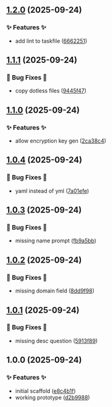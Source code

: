 ## [1.2.0](https://github.com/AtomiCloud/ketone.dotnet-api/compare/v1.1.1...v1.2.0) (2025-09-24)


### ✨ Features ✨

* add lint to taskfile ([6662251](https://github.com/AtomiCloud/ketone.dotnet-api/commit/6662251f89b8b36464a3b3f735d34271924386b9))

## [1.1.1](https://github.com/AtomiCloud/ketone.dotnet-api/compare/v1.1.0...v1.1.1) (2025-09-24)


### 🐛 Bug Fixes 🐛

* copy dotless files ([9445f47](https://github.com/AtomiCloud/ketone.dotnet-api/commit/9445f47bd87e01944f2a66cb8489aabff1fa583b))

## [1.1.0](https://github.com/AtomiCloud/ketone.dotnet-api/compare/v1.0.4...v1.1.0) (2025-09-24)


### ✨ Features ✨

* allow encryption key gen ([2ca38c4](https://github.com/AtomiCloud/ketone.dotnet-api/commit/2ca38c4a942818be8f7b8bd39981e2e64fe7c31d))

## [1.0.4](https://github.com/AtomiCloud/ketone.dotnet-api/compare/v1.0.3...v1.0.4) (2025-09-24)


### 🐛 Bug Fixes 🐛

* yaml instead of yml ([7a01efe](https://github.com/AtomiCloud/ketone.dotnet-api/commit/7a01efe0ce2fa9ab0920a81977427d16b4c6e240))

## [1.0.3](https://github.com/AtomiCloud/ketone.dotnet-api/compare/v1.0.2...v1.0.3) (2025-09-24)


### 🐛 Bug Fixes 🐛

* missing name prompt ([fb9a5bb](https://github.com/AtomiCloud/ketone.dotnet-api/commit/fb9a5bb54294f93a5f64b86d10bc6386d81dbc81))

## [1.0.2](https://github.com/AtomiCloud/ketone.dotnet-api/compare/v1.0.1...v1.0.2) (2025-09-24)


### 🐛 Bug Fixes 🐛

* missing domain field ([8dd9f98](https://github.com/AtomiCloud/ketone.dotnet-api/commit/8dd9f98f5abb189011539fb065af847f135f1fd3))

## [1.0.1](https://github.com/AtomiCloud/ketone.dotnet-api/compare/v1.0.0...v1.0.1) (2025-09-24)


### 🐛 Bug Fixes 🐛

* missing desc question ([5913f89](https://github.com/AtomiCloud/ketone.dotnet-api/commit/5913f89a938fe0c7ef6c18e4cd821ae9649bbf26))

## 1.0.0 (2025-09-24)


### ✨ Features ✨

* initial scaffold ([e8c4b1f](https://github.com/AtomiCloud/ketone.dotnet-api/commit/e8c4b1fc0025cba77ef24053d2ff0c783145e166))
* working prototype ([d2b9988](https://github.com/AtomiCloud/ketone.dotnet-api/commit/d2b99884818500eed4f1ed960cd4201405c16109))
